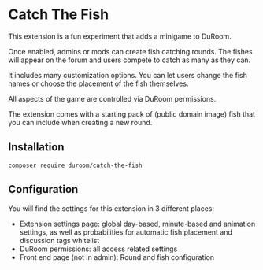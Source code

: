 # Catch The Fish

This extension is a fun experiment that adds a minigame to DuRoom.

Once enabled, admins or mods can create fish catching rounds.
The fishes will appear on the forum and users compete to catch as many as they can.

It includes many customization options.
You can let users change the fish names or choose the placement of the fish themselves.

All aspects of the game are controlled via DuRoom permissions.

The extension comes with a starting pack of (public domain image) fish that you can include when creating a new round.

## Installation

    composer require duroom/catch-the-fish

## Configuration

You will find the settings for this extension in 3 different places:

- Extension settings page: global day-based, minute-based and animation settings, as well as probabilities for automatic fish placement and discussion tags whitelist
- DuRoom permissions: all access related settings
- Front end page (not in admin): Round and fish configuration
